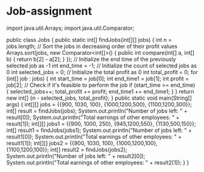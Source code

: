 # Job-assignment
import java.util.Arrays;
import java.util.Comparator;

public class Jobs {
public static int[] findJobs(int[][] jobs) {
int n = jobs.length;
// Sort the jobs in decreasing order of their profit values
Arrays.sort(jobs, new Comparator<int[]>() {
public int compare(int[] a, int[] b) {
return b[2] - a[2];
}
});
// Initialize the end time of the previously selected job as -1
int end_time = -1;
// Initialize the count of selected jobs as 0
int selected_jobs = 0;
// Initialize the total profit as 0
int total_profit = 0;
for (int[] job : jobs) {
int start_time = job[0];
int end_time1 = job[1];
int profit = job[2];
// Check if it's feasible to perform the job
if (start_time >= end_time) {
selected_jobs++;
total_profit += profit;
end_time1 += end_time1;
}
}
return new int[] {n - selected_jobs, total_profit};
}
public static void main(String[] args) {
int[][] jobs = {{900, 1030, 100}, {1000,1200,500}, {1100,1200,300}};
int[] result = findJobs(jobs);
System.out.println("Number of jobs left: " + result[0]);
System.out.println("Total earnings of other employees: " + result[1]);
int[][] jobs1 = {{900, 1000, 250}, {945,1200,550}, {1130,500,150}};
int[] result1 = findJobs(jobs1);
System.out.println("Number of jobs left: " + result1[0]);
System.out.println("Total earnings of other employees: " + result1[1]);
int[][] jobs2 = {{900, 1030, 100}, {1000,1200,100}, {1100,1200,100}};
int[] result2 = findJobs(jobs2);
System.out.println("Number of jobs left: " + result2[0]);
System.out.println("Total earnings of other employees: " + result2[1]);
}
}
